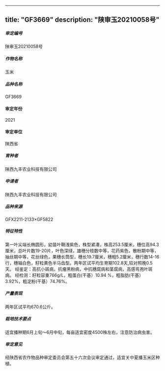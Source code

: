
---
title: "GF3669"
description: "陕审玉20210058号"
---
##### 审定编号 
陕审玉20210058号

##### 作物名称
玉米

##### 品种名称
GF3669

#### 审定年份
2021	

#### 审定单位
陕西省

##### 育种者
陕西九丰农业科技有限公司

##### 申请者
陕西九丰农业科技有限公司

##### 品种来源
GFX2211-2133×GF5822

##### 特征特性
第一叶尖端长椭圆形，幼苗叶鞘浅紫色，株型紧凑，株高253.5厘米，穗位高94.3厘米，总叶片数19-20片，叶色深绿，雄穗分枝数中等，花药紫色，散粉期中等，抽丝期中等，花丝绿色，果穗长筒型，穗长19.7厘米，穗粗5.2厘米，穗行数14-16行，穗轴白色，籽粒黄色半马齿型。两年区试平均生育期102.8天,较对照晚0.5天。
经鉴定：高抗小斑病，抗瘤黑粉病，中抗穗腐病和茎腐病，高感弯孢叶斑病。
经检测：籽粒容重766g/L，粗蛋白(干基）10.94 %，粗脂肪(干基）3.92%，粗淀粉(干基）74.76%。

##### 产量表现
两年区试平均670.6公斤。

##### 栽培技术要点
适宜播种期6月上旬～6月中旬，每亩适宜密度4500株左右，注意防治病虫害。

##### 审定意见
经陕西省农作物品种审定委员会第五十六次会议审定通过，适宜关中夏播玉米区种植。


